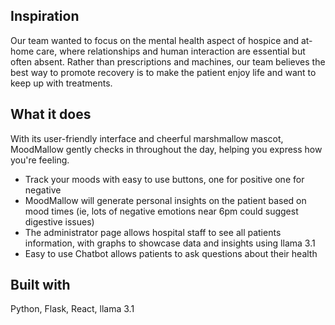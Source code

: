## Inspiration
Our team wanted to focus on the mental health aspect of hospice and at-home care, where relationships and human interaction are essential but often absent. Rather than prescriptions and machines, our team believes the best way to promote recovery is to make the patient enjoy life and want to keep up with treatments.

## What it does
With its user-friendly interface and cheerful marshmallow mascot, MoodMallow gently checks in throughout the day, helping you express how you're feeling. 
- Track your moods with easy to use buttons, one for positive one for negative
- MoodMallow will generate personal insights on the patient based on mood times (ie, lots of negative emotions near 6pm could suggest digestive issues)
- The administrator page allows hospital staff to see all patients information, with graphs to showcase data and insights using llama 3.1
- Easy to use Chatbot allows patients to ask questions about their health

## Built with
Python, Flask, React, llama 3.1

